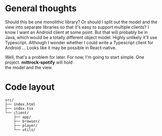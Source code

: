 # General thoughts

Should this be one monolithic library? Or should I split out the model and the view into separate libraries so that 
it's easy to support multiple clients? I know I want an Android client at some point. But that will probably be in 
Java, which would be a totally different object model. Highly unlikely it'll use Typescript. Although I wonder 
whether I could write a Typescript client for Android ... Looks like it may be possible in React-native.

Well, that's a problem for later. For now, I'm going to start simple. One project. **mittrock-spotify** will hold  
the model and the view.

# Code layout


```
src/
├── index.html
├── index.tsx
└── client/
    ├── app/
    ├── browser/
    ├── player/
    └── utils/
```
